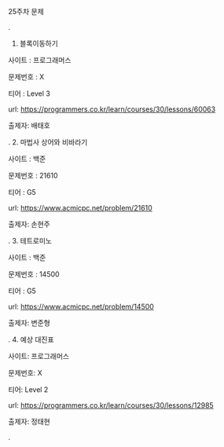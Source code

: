 
25주차 문제





.
1. 블록이동하기

사이트 : 프로그래머스

문제번호 : X

티어 : Level 3

url: https://programmers.co.kr/learn/courses/30/lessons/60063

출제자: 배태호



.
2. 마법사 상어와 비바라기

사이트 : 백준

문제번호 : 21610

티어 : G5

url: https://www.acmicpc.net/problem/21610

출제자: 손현주



.
3. 테트로미노

사이트 : 백준

문제번호 : 14500

티어 : G5

url: https://www.acmicpc.net/problem/14500

출제자: 변준형



.
4. 예상 대진표

사이트: 프로그래머스

문제번호: X

티어: Level 2

url: https://programmers.co.kr/learn/courses/30/lessons/12985

출제자: 정태현


.